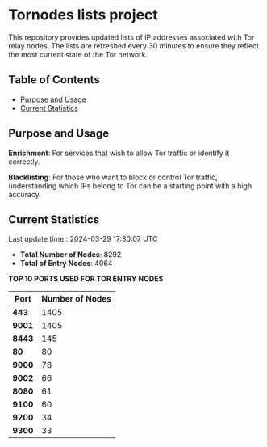# Tornodes lists project

This repository provides updated lists of IP addresses associated with Tor relay nodes. The lists are refreshed every 30 minutes to ensure they reflect the most current state of the Tor network.

## Table of Contents

- [Purpose and Usage](#purpose-and-usage)
- [Current Statistics](#current-statistics)


## Purpose and Usage

**Enrichment**: For services that wish to allow Tor traffic or identify it correctly.

**Blacklisting**: For those who want to block or control Tor traffic, understanding which IPs belong to Tor can be a starting point with a high accuracy.

## Current Statistics

Last update time : 2024-03-29 17:30:07 UTC

- **Total Number of Nodes**: 8292
- **Total of Entry Nodes**: 4064

**TOP 10 PORTS USED FOR TOR ENTRY NODES**

| **Port** | **Number of Nodes** |
|------|-----------------|
| **443**   | 1405  |
| **9001**   | 1405  |
| **8443**   | 145  |
| **80**   | 80  |
| **9000**   | 78  |
| **9002**   | 66  |
| **8080**   | 61  |
| **9100**   | 60  |
| **9200**   | 34  |
| **9300**   | 33  |

